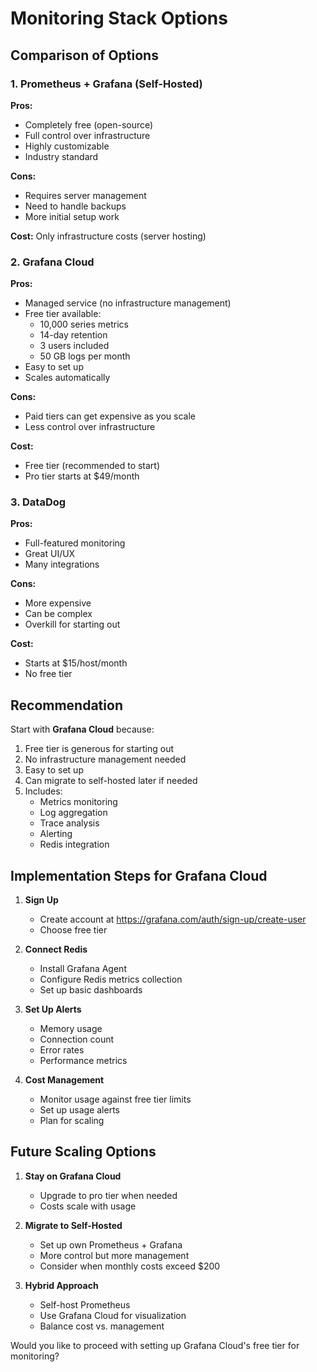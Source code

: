 # Monitoring Stack Options

## Comparison of Options

### 1. Prometheus + Grafana (Self-Hosted)
**Pros:**
- Completely free (open-source)
- Full control over infrastructure
- Highly customizable
- Industry standard

**Cons:**
- Requires server management
- Need to handle backups
- More initial setup work

**Cost:** Only infrastructure costs (server hosting)

### 2. Grafana Cloud
**Pros:**
- Managed service (no infrastructure management)
- Free tier available:
  - 10,000 series metrics
  - 14-day retention
  - 3 users included
  - 50 GB logs per month
- Easy to set up
- Scales automatically

**Cons:**
- Paid tiers can get expensive as you scale
- Less control over infrastructure

**Cost:**
- Free tier (recommended to start)
- Pro tier starts at $49/month

### 3. DataDog
**Pros:**
- Full-featured monitoring
- Great UI/UX
- Many integrations

**Cons:**
- More expensive
- Can be complex
- Overkill for starting out

**Cost:**
- Starts at $15/host/month
- No free tier

## Recommendation

Start with **Grafana Cloud** because:
1. Free tier is generous for starting out
2. No infrastructure management needed
3. Easy to set up
4. Can migrate to self-hosted later if needed
5. Includes:
   - Metrics monitoring
   - Log aggregation
   - Trace analysis
   - Alerting
   - Redis integration

## Implementation Steps for Grafana Cloud

1. **Sign Up**
   - Create account at https://grafana.com/auth/sign-up/create-user
   - Choose free tier

2. **Connect Redis**
   - Install Grafana Agent
   - Configure Redis metrics collection
   - Set up basic dashboards

3. **Set Up Alerts**
   - Memory usage
   - Connection count
   - Error rates
   - Performance metrics

4. **Cost Management**
   - Monitor usage against free tier limits
   - Set up usage alerts
   - Plan for scaling

## Future Scaling Options

1. **Stay on Grafana Cloud**
   - Upgrade to pro tier when needed
   - Costs scale with usage

2. **Migrate to Self-Hosted**
   - Set up own Prometheus + Grafana
   - More control but more management
   - Consider when monthly costs exceed $200

3. **Hybrid Approach**
   - Self-host Prometheus
   - Use Grafana Cloud for visualization
   - Balance cost vs. management

Would you like to proceed with setting up Grafana Cloud's free tier for monitoring?
